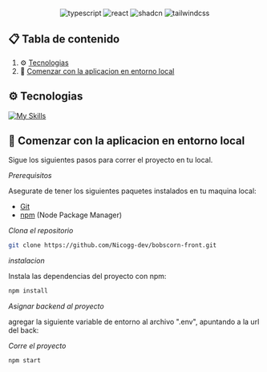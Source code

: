 <div align="center">
  

  <div>
  
  <br/>
    <img src="https://img.shields.io/badge/-Typescript-black?style=for-the-badge&logoColor=white&logo=typescript&color=3178C6" alt="typescript" />
    <img src="https://img.shields.io/badge/React-3178C6?style=for-the-badge&logo=react&logoColor=white" alt="react" />
    <img src="https://img.shields.io/badge/Shadcn-3178C6?style=for-the-badge&logo=shadcn&logoColor=white" alt="shadcn" />
    <img src="https://img.shields.io/badge/TailwindCSS-3178C6?style=for-the-badge&logo=tailwindcss&logoColor=white" alt="tailwindcss" />  
  </div>


</div>

## 📋 <a name="table">Tabla de contenido</a>

1. ⚙ [Tecnologias](#tech-stack)
2. 🤸 [Comenzar con la aplicacion en entorno local](#quick-start)


## <a name="tech-stack">⚙ Tecnologias</a>

[![My Skills](https://skillicons.dev/icons?i=typescript,react,tailwindcss,redux)](https://skillicons.dev)<br/>



## <a name="quick-start">🤸 Comenzar con la aplicacion en entorno local</a>

Sigue los siguientes pasos para correr el proyecto en tu local.

*Prerequisitos*

Asegurate de tener los siguientes paquetes instalados en tu maquina local:

- [Git](https://git-scm.com/)
- [npm](https://www.npmjs.com/) (Node Package Manager)

*Clona el repositorio*

```bash
git clone https://github.com/Nicogg-dev/bobscorn-front.git
```

*instalacion*

Instala las dependencias del proyecto con npm:

```bash
npm install
```

*Asignar backend al proyecto*

agregar la siguiente variable de entorno al archivo ".env", apuntando a la url del back:


*Corre el proyecto*

```bash
npm start
```




